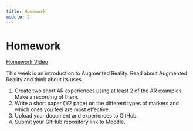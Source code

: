 ```yaml
---
title: Homework
module: 2
---
```


# Homework

<p><a href="" data-lity>Homework Video</a></p>

This week is an introduction to Augmented Reality. Read about Augmented Reality and think about its uses.

1.	Create two short AR experiences using at least 2 of the AR examples.  Make a recording of them.
2.	Write a short paper (1/2 page) on the different types of markers and which ones you feel are most effective.
3.	Upload your document and experiences to GitHub.
4.	Submit your GitHub repository link to Moodle.


